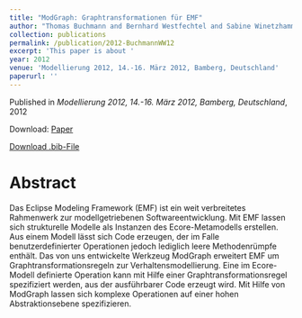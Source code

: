 ```yaml
---
title: "ModGraph: Graphtransformationen für EMF"
author: "Thomas Buchmann and Bernhard Westfechtel and Sabine Winetzhammer"
collection: publications
permalink: /publication/2012-BuchmannWW12
excerpt: 'This paper is about '
year: 2012
venue: 'Modellierung 2012, 14.-16. März 2012, Bamberg, Deutschland'
paperurl: ''
---
```


Published in *Modellierung 2012, 14.-16. März 2012, Bamberg, Deutschland*, 2012

Download: [Paper](https://dl.gi.de/20.500.12116/18151)

[Download .bib-File](https://tbuchmann.github.io/files/BuchmannWW12.bib)

Abstract
=====

Das Eclipse Modeling Framework (EMF) ist ein weit verbreitetes Rahmenwerk zur modellgetriebenen Softwareentwicklung. Mit EMF lassen sich strukturelle Modelle als Instanzen des Ecore-Metamodells erstellen. Aus einem Modell lässt sich Code erzeugen, der im Falle benutzerdefinierter Operationen jedoch lediglich leere Methodenrümpfe enthält. Das von uns entwickelte Werkzeug ModGraph erweitert EMF um Graphtransformationsregeln zur Verhaltensmodellierung. Eine im Ecore-Modell definierte Operation kann mit Hilfe einer Graphtransformationsregel spezifiziert werden, aus der ausführbarer Code erzeugt wird. Mit Hilfe von ModGraph lassen sich komplexe Operationen auf einer hohen Abstraktionsebene spezifizieren. 